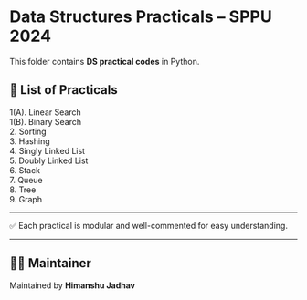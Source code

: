# Data Structures Practicals – SPPU 2024

This folder contains **DS practical codes** in Python.

## 📌 List of Practicals

1(A). Linear Search  
1(B). Binary Search  
2. Sorting  
3. Hashing  
4. Singly Linked List  
5. Doubly Linked List  
6. Stack  
7. Queue  
8. Tree  
9. Graph  

---

✅ Each practical is modular and well-commented for easy understanding.

---

## 👨‍💻 Maintainer
Maintained by **Himanshu Jadhav**
